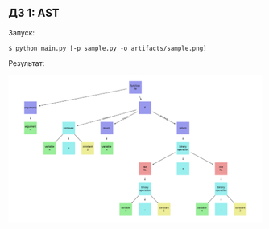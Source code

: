 ## ДЗ 1: AST

Запуск:

```shell
$ python main.py [-p sample.py -o artifacts/sample.png]
```

Результат:

![Sample AST](./sample.png)

